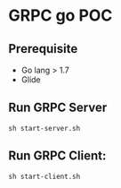 # GRPC go POC

## Prerequisite
- Go lang > 1.7
- Glide

## Run GRPC Server

```
sh start-server.sh
```
## Run GRPC Client:

```
sh start-client.sh
```
